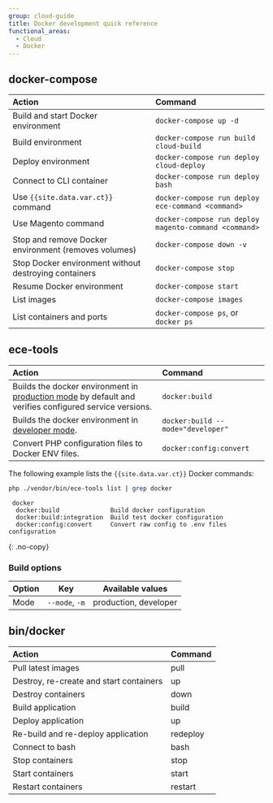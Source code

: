 ```yaml
---
group: cloud-guide
title: Docker development quick reference
functional_areas:
  - Cloud
  - Docker
---
```


## docker-compose

Action | Command
:----- | :------
Build and start Docker environment | `docker-compose up -d`
Build environment | `docker-compose run build cloud-build`
Deploy environment | `docker-compose run deploy cloud-deploy`
Connect to CLI container | `docker-compose run deploy bash`
Use `{{site.data.var.ct}}` command | `docker-compose run deploy ece-command <command>`
Use Magento command | `docker-compose run deploy magento-command <command>`
Stop and remove Docker environment (removes volumes) | `docker-compose down -v`
Stop Docker environment without destroying containers | `docker-compose stop`
Resume Docker environment | `docker-compose start`
List images | `docker-compose images`
List containers and ports | `docker-compose ps`, or `docker ps`

## ece-tools

Action | Command
:----- | :------
Builds the docker environment in [production mode]({{page.baseurl}}/cloud/docker/docker-config.html#launch-modes) by default and verifies configured service versions. | `docker:build`
Builds the docker environment in [developer mode]({{page.baseurl}}/cloud/docker/docker-config.html#launch-modes). | `docker:build --mode="developer"`
Convert PHP configuration files to Docker ENV files. | `docker:config:convert`

The following example lists the `{{site.data.var.ct}}` Docker commands:

```bash
php ./vendor/bin/ece-tools list | grep docker
```

```terminal
 docker
  docker:build              Build docker configuration
  docker:build:integration  Build test docker configuration
  docker:config:convert     Convert raw config to .env files configuration
```
{: .no-copy}

### Build options

| Option       | Key              | Available values
| ------------ | ---------------- | ------------------
| Mode         | `--mode`, `-m`   | production, developer

## bin/docker

Action | Command
:----- | :------
Pull latest images | pull
Destroy, re-create and start containers | up
Destroy containers | down
Build application | build
Deploy application | up
Re-build and re-deploy application | redeploy
Connect to bash | bash
Stop containers | stop
Start containers | start
Restart containers | restart
